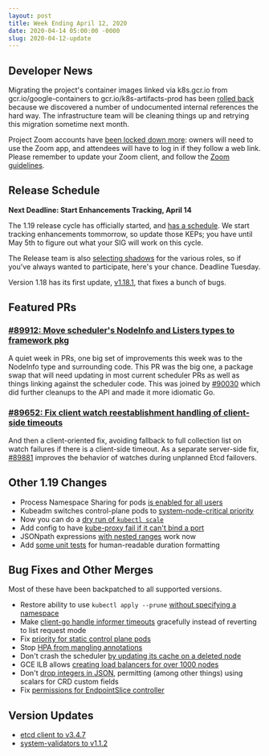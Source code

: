 ```yaml
---
layout: post
title: Week Ending April 12, 2020
date: 2020-04-14 05:00:00 -0000
slug: 2020-04-12-update
---
```


## Developer News

Migrating the project's container images linked via k8s.gcr.io from gcr.io/google-containers to gcr.io/k8s-artifacts-prod has been [rolled back](https://groups.google.com/d/msg/kubernetes-dev/MkXnkTSJ_vs/IeI3LgmDCAAJ) because we discovered a number of undocumented internal references the hard way.  The infrastructure team will be cleaning things up and retrying this migration sometime next month.

Project Zoom accounts have [been locked down more](https://groups.google.com/d/msg/kubernetes-dev/tKC4cs8H0vA/55jtADovCAAJ): owners will need to use the Zoom app, and attendees will have to log in if they follow a web link.  Please remember to update your Zoom client, and follow the [Zoom guidelines](https://github.com/kubernetes/community/blob/master/communication/zoom-guidelines.md).

## Release Schedule

**Next Deadline: Start Enhancements Tracking, April 14**

The 1.19 release cycle has officially started, and [has a schedule](https://github.com/kubernetes/sig-release/tree/master/releases/release-1.19).  We start tracking enhancements tommorrow, so update those KEPs; you have until May 5th to figure out what your SIG will work on this cycle.

The Release team is also [selecting shadows](https://docs.google.com/forms/d/e/1FAIpQLSflH3ZXwWJea5TRr9tunjv2yJmWHp4Z4oMnpLfpTpv-u9Lxng/viewform) for the various roles, so if you've always wanted to participate, here's your chance.  Deadline Tuesday.

Version 1.18 has its first update, [v1.18.1](https://github.com/kubernetes/kubernetes/blob/master/CHANGELOG/CHANGELOG-1.18.md/#v1181), that fixes a bunch of bugs.

## Featured PRs

### [#89912: Move scheduler's NodeInfo and Listers types to framework pkg](https://github.com/kubernetes/kubernetes/pull/89912)

A quiet week in PRs, one big set of improvements this week was to the NodeInfo type and surrounding code. This PR was the big one, a package swap that will need updating in most current scheduler PRs as well as things linking against the scheduler code. This was joined by [#90030](https://github.com/kubernetes/kubernetes/pull/90030) which did further cleanups to the API and made it more idiomatic Go.

### [#89652: Fix client watch reestablishment handling of client-side timeouts](https://github.com/kubernetes/kubernetes/pull/89652)

And then a client-oriented fix, avoiding fallback to full collection list on watch failures if there is a client-side timeout. As a separate server-side fix, [#89881](https://github.com/kubernetes/kubernetes/pull/89881) improves the behavior of watches during unplanned Etcd failovers.

## Other 1.19 Changes

* Process Namespace Sharing for pods [is enabled for all users](https://github.com/kubernetes/kubernetes/pull/90099)
* Kubeadm switches control-plane pods to [system-node-critical priority](https://github.com/kubernetes/kubernetes/pull/90063)
* Now you can do a [dry run of `kubectl scale`](https://github.com/kubernetes/kubernetes/pull/89666)
* Add config to have [kube-proxy fail if it can't bind a port](https://github.com/kubernetes/kubernetes/pull/89350)
* JSONpath expressions [with nested ranges](https://github.com/kubernetes/kubernetes/pull/88464) work now
* Add [some unit tests](https://github.com/kubernetes/kubernetes/pull/88270) for human-readable duration formatting

## Bug Fixes and Other Merges

Most of these have been backpatched to all supported versions.

* Restore ability to use `kubectl apply --prune` [without specifying a namespace](https://github.com/kubernetes/kubernetes/pull/89551)
* Make [client-go handle informer timeouts](https://github.com/kubernetes/kubernetes/pull/89652) gracefully instead of reverting to list request mode
* Fix [priority for static control plane pods](https://github.com/kubernetes/kubernetes/pull/89970)
* Stop [HPA from mangling annotations](https://github.com/kubernetes/kubernetes/pull/89963)
* Don't crash the scheduler [by updating its cache on a deleted node](https://github.com/kubernetes/kubernetes/pull/89908)
* GCE ILB allows [creating load balancers for over 1000 nodes](https://github.com/kubernetes/kubernetes/pull/89902)
* Don't [drop integers in JSON](https://github.com/kubernetes/kubernetes/pull/89833), permitting (among other things) using scalars for CRD custom fields
* Fix [permissions for EndpointSlice controller](https://github.com/kubernetes/kubernetes/pull/89805)

## Version Updates

* [etcd client to v3.4.7](https://github.com/kubernetes/kubernetes/pull/89822)
* [system-validators to v1.1.2](https://github.com/kubernetes/kubernetes/pull/89901)
